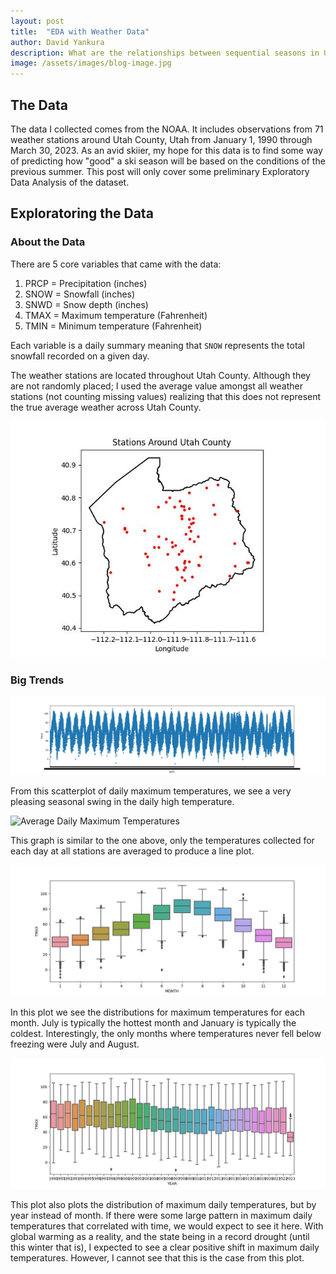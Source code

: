 ```yaml
---
layout: post
title:  "EDA with Weather Data"
author: David Yankura
description: What are the relationships between sequential seasons in Utah County, Utah? 
image: /assets/images/blog-image.jpg
---
```


<!-- Do an EDA of a dataset (preferably the data you collected for the last project) and write a blog post about the highlights of your EDA.   

You should do a preliminary EDA of a dataset (preferably the data you scraped from the previous mini-project).  You should report the highlights of your EDA in a blog post.  Please update the date of your blog post to a "November" day.

Your blog post should have the following:

    An informative title and brief description
    An introduction.  Briefly introduce your project.  Don't repeat verbatim the intro from your previous post, but don't just refer to the previous post without any intro.  You can refer to the previous post, but still keep the current post self contained.
    5ish - 10ish figures and tables that give the reader a feel for your data with a few sentences of interpretation or explanation 
    A conclusion with your main findings and a hint of the story of the data

Also, you should update the GitHub repository that contains the work for this project.  If you are using new data, then create a new repository with the relevant files.  Include a link to your GitHub repo in your blog post.  -->

## The Data 

The data I collected comes from the NOAA. It includes observations from 71 weather stations around Utah County, Utah from January 1, 1990 through March 30, 2023. As an avid skiier, my hope for this data is to find some way of predicting how "good" a ski season will be based on the conditions of the previous summer. This post will only cover some preliminary Exploratory Data Analysis of the dataset. 

## Exploratoring the Data 

### About the Data

There are 5 core variables that came with the data: 
1. PRCP = Precipitation (inches)
2. SNOW = Snowfall (inches)
3. SNWD = Snow depth (inches)
4. TMAX = Maximum temperature (Fahrenheit)
5. TMIN = Minimum temperature (Fahrenheit)

Each variable is a daily summary meaning that `SNOW` represents the total snowfall recorded on a given day. 

The weather stations are located throughout Utah County. Although they are not randomly placed; I used the average value amongst all weather stations (not counting missing values) realizing that this does not represent the true average weather across Utah County. 

<!-- Map of Utah County County_Map.jpg -->
<img src="https://github.com/blacksaab/my386blog/blob/32c2eec7cc96eee00c0d006793ac5a517de6525a/assets/images/Post_3b/County_Map.jpg" alt="Map of stations around Utah County"/>

### Big Trends 

<!-- Daily_Maximum_Temperatures.jpg -->
<img src="https://github.com/blacksaab/my386blog/blob/32c2eec7cc96eee00c0d006793ac5a517de6525a/assets/images/Post_3b/Daily_Maximum_Temperatures.jpg" alt="Daily Maximum Temperatures"/>

From this scatterplot of daily maximum temperatures, we see a very pleasing seasonal swing in the daily high temperature. 

<!-- Daily_Average_Maximum_Temperature.jpg -->
<img src="https://github.com/blacksaab/my386blog/blob/32c2eec7cc96eee00c0d006793ac5a517de6525a/assets/images/Post_3b/Daily_Average_Maximum_Temperature.jpg" alt="Average Daily Maximum Temperatures"/>

This graph is similar to the one above, only the temperatures collected for each day at all stations are averaged to produce a line plot. 

<!-- Maximum_Daily_Temps_By_Month.jpg -->
<img src="https://github.com/blacksaab/my386blog/blob/32c2eec7cc96eee00c0d006793ac5a517de6525a/assets/images/Post_3b/Maximum_Daily_Temps_By_Month.jpg" alt="Distributions of Maximum Daily Temperatures by Month"/>

In this plot we see the distributions for maximum temperatures for each month. July is typically the hottest month and January is typically the coldest. Interestingly, the only months where temperatures never fell below freezing were July and August. 

<!-- Maximum_Daily_Temps_By_Year.jpg -->
<img src="https://github.com/blacksaab/my386blog/blob/32c2eec7cc96eee00c0d006793ac5a517de6525a/assets/images/Post_3b/Maximum_Daily_Temps_By_Year.jpg" alt="Distributions of Maximum Daily Temperatures by Year"/>

This plot also plots the distribution of maximum daily temperatures, but by year instead of month. If there were some large pattern in maximum daily temperatures that correlated with time, we would expect to see it here. With global warming as a reality, and the state being in a record drought (until this winter that is), I expected to see a clear positive shift in maximum daily temperatures. However, I cannot see that this is the case from this plot. 
